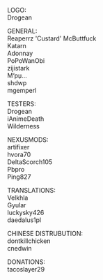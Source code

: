 ﻿LOGO:  
Drogean

GENERAL:  
Reaperrz 'Custard' McButtfuck  
Katarn  
Adonnay  
PoPoWanObi  
zijistark  
М‘рџ…   
shdwp  
mgemperl    
  
TESTERS:  
Drogean  
iAnimeDeath  
Wilderness  
  
NEXUSMODS:  
artifixer  
hvora70  
DeltaScorch105  
Pbpro  
Ping827  

TRANSLATIONS:  
Velkhla  
Gyular  
luckysky426  
daedalus1pl  

CHINESE DISTRUBUTION:  
dontkillchicken  
cnedwin  
  
DONATIONS:  
tacoslayer29  
